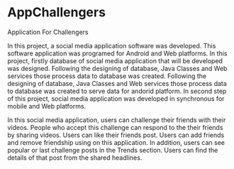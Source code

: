 # AppChallengers
Application For Challengers

In this project, a social media application software was developed. This software application was programed for Android and Web platforms. In this project, firstly database of social media application that will be developed was designed. Following the designing of database, Java Classes and Web services those process data to database was created. Following the designing of database, Java Classes and Web services those process data to database was created to serve data for andorid platform. In second step of this project, social media application was developed in synchronous for mobile and Web platforms.

In this social media application, users can challenge their friends with their videos. People who accept this challenge can respond to the their friends by sharing videos. Users can like their friends post. Users can add friends and remove friendship using on this application. In addition, users can see popular or last challenge posts in the Trends section. Users can find the details of that post from the shared headlines.
